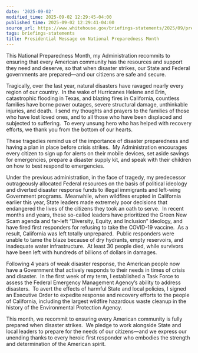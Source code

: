 ```yaml
---
date: '2025-09-02'
modified_time: 2025-09-02 12:29:45-04:00
published_time: 2025-09-02 12:29:41-04:00
source_url: https://www.whitehouse.gov/briefings-statements/2025/09/presidential-message-on-national-preparedness-month/
tags: briefings-statements
title: Presidential Message on National Preparedness Month
---
```

 
This National Preparedness Month, my Administration recommits to
ensuring that every American community has the resources and support
they need and deserve, so that when disaster strikes, our State and
Federal governments are prepared—and our citizens are safe and secure.

Tragically, over the last year, natural disasters have ravaged nearly
every region of our country.  In the wake of Hurricanes Helene and Erin,
catastrophic flooding in Texas, and blazing fires in California,
countless families have borne power outages, severe structural damage,
unthinkable injuries, and death.  I send my thoughts and prayers to the
families of those who have lost loved ones, and to all those who have
been displaced and subjected to suffering.  To every unsung hero who has
helped with recovery efforts, we thank you from the bottom of our
hearts.

These tragedies remind us of the importance of disaster preparedness and
having a plan in place before crisis strikes.  My Administration
encourages every citizen to sign up for alerts on their mobile devices,
set aside savings for emergencies, prepare a disaster supply kit, and
speak with their children on how to best respond to emergencies.

Under the previous administration, in the face of tragedy, my
predecessor outrageously allocated Federal resources on the basis of
political ideology and diverted disaster response funds to illegal
immigrants and left-wing Government programs.  Meanwhile, when wildfires
erupted in California earlier this year, State leaders made extremely
poor decisions that endangered the lives of the citizens they took an
oath to serve.  In recent months and years, these so-called leaders have
prioritized the Green New Scam agenda and far-left “Diversity, Equity,
and Inclusion” ideology, and have fired first responders for refusing to
take the COVID-19 vaccine.  As a result, California was left totally
unprepared.  Public responders were unable to tame the blaze because of
dry hydrants, empty reservoirs, and inadequate water infrastructure.  At
least 30 people died, while survivors have been left with hundreds of
billions of dollars in damages.

Following 4 years of weak disaster response, the American people now
have a Government that actively responds to their needs in times of
crisis and disaster.  In the first week of my term, I established a Task
Force to assess the Federal Emergency Management Agency’s ability to
address disasters.  To avert the effects of harmful State and local
policies, I signed an Executive Order to expedite response and recovery
efforts to the people of California, including the largest wildfire
hazardous waste cleanup in the history of the Environmental Protection
Agency.

This month, we recommit to ensuring every American community is fully
prepared when disaster strikes.  We pledge to work alongside State and
local leaders to prepare for the needs of our citizens—and we express
our unending thanks to every heroic first responder who embodies the
strength and determination of the American spirit.
